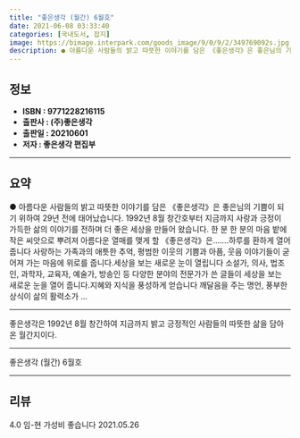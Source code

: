 ```yaml
---
title: "좋은생각 (월간) 6월호"
date: 2021-06-08 03:33:40
categories: [국내도서, 잡지]
image: https://bimage.interpark.com/goods_image/9/0/9/2/349769092s.jpg
description: ● 아름다운 사람들의 밝고 따뜻한 이야기를 담은 《좋은생각》은 좋은님의 기쁨이 되기 위하여 29년 전에 태어났습니다. 1992년 8월 창간호부터 지금까지 사랑과 긍정이 가득한 삶의 이야기를 전하며 더 좋은 세상을 만들어 왔습니다. 한 분 한 분의 마음 밭에 작은 씨앗으로 뿌려져 아름다
---
```


## **정보**

- **ISBN : 9771228216115**
- **출판사 : (주)좋은생각**
- **출판일 : 20210601**
- **저자 : 좋은생각 편집부**

------



## **요약**

●  아름다운 사람들의 밝고 따뜻한 이야기를 담은 《좋은생각》은 좋은님의 기쁨이 되기 위하여 29년 전에 태어났습니다. 1992년 8월 창간호부터 지금까지 사랑과 긍정이 가득한 삶의 이야기를 전하며 더 좋은 세상을 만들어 왔습니다. 한 분 한 분의 마음 밭에 작은 씨앗으로 뿌려져 아름다운 열매를 맺게 할 《좋은생각》은…….하루를 환하게 열어 줍니다 사랑하는 가족과의 애틋한 추억, 평범한 이웃의 기쁨과 아픔, 웃음 이야기들이 굳어져 가는 마음에 위로를 줍니다.세상을 보는 새로운 눈이 열립니다 소설가, 의사, 법조인, 과학자, 교육자, 예술가, 방송인 등 다양한 분야의 전문가가 쓴 글들이 세상을 보는 새로운 눈을 열어 줍니다.지혜와 지식을 풍성하게 얻습니다 깨달음을 주는 명언, 풍부한 상식이 삶의 활력소가 ...

------

좋은생각은 1992년 8월 창간하여 지금까지 밝고 긍정적인 사람들의 따뜻한 삶을 담아온 월간지이다.

------


좋은생각 (월간) 6월호 

------


## **리뷰** 

4.0 임-현 가성비 좋습니다  2021.05.26 <br/>
